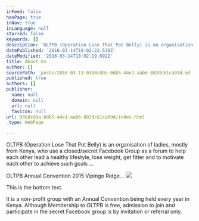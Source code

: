 ```yaml
---
inFeed: false
hasPage: true
inNav: true
inLanguage: null
starred: false
keywords: []
description: 'OLTPB (Operation Lose That Pot Belly) is an organisation of ladies, mostly from Kenya, who use a closed/secret Facebook Group as a forum to help each other lead a healthy lifestyle, lose weight, get fitter and to motivate each other to achieve such goals ...'
datePublished: '2016-03-14T18:02:22.538Z'
dateModified: '2016-03-14T18:02:19.692Z'
title: About Us
author: []
sourcePath: _posts/2016-03-13-03b8cd9a-0db5-44e1-aab6-802dc61ca09d.md
published: true
authors: []
publisher:
  name: null
  domain: null
  url: null
  favicon: null
url: 03b8cd9a-0db5-44e1-aab6-802dc61ca09d/index.html
_type: WebPage

---
```

OLTPB (Operation Lose That Pot Belly) is an organisation of ladies, mostly from Kenya, who use a closed/secret Facebook Group as a forum to help each other lead a healthy lifestyle, lose weight, get fitter and to motivate each other to achieve such goals ...

OLTPB Annual Convention 2015 Vipingo Ridge...
![](https://s3-us-west-2.amazonaws.com/the-grid-img/p/59a40be416aee1bb419135d3199e458954ff04bb.jpg)

This is the bottom text.

It is a non-profit group with an Annual Convention being held every year in Kenya. Although Membership to OLTPB is free, admission to join and participate in the secret Facebook group is by invitation or referral only.